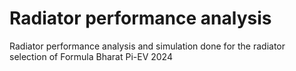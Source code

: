 # Radiator performance analysis
Radiator performance analysis and simulation done for the radiator selection of Formula Bharat Pi-EV 2024
